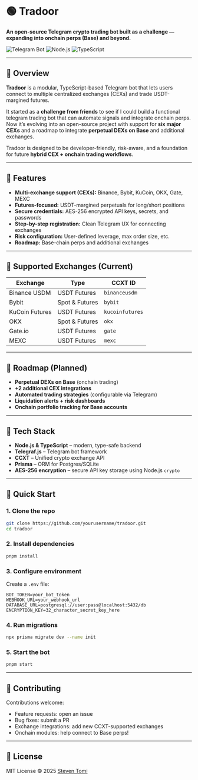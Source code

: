 # 🟢 Tradoor

**An open-source Telegram crypto trading bot built as a challenge — expanding into onchain perps (Base) and beyond.**

![Telegram Bot](https://img.shields.io/badge/Telegram-Bot-blue)
![Node.js](https://img.shields.io/badge/Node.js-20+-green)
![TypeScript](https://img.shields.io/badge/TypeScript-5.9.2-blue)

---

## 🔹 Overview

**Tradoor** is a modular, TypeScript-based Telegram bot that lets users connect to multiple centralized exchanges (CEXs) and trade USDT-margined futures.

It started as a **challenge from friends** to see if I could build a functional telegram trading bot that can automate signals and integrate onchain perps. Now it’s evolving into an open-source project with support for **six major CEXs** and a roadmap to integrate **perpetual DEXs on Base** and additional exchanges.

Tradoor is designed to be developer-friendly, risk-aware, and a foundation for future **hybrid CEX + onchain trading workflows**.

---

## 🔹 Features

* **Multi-exchange support (CEXs):** Binance, Bybit, KuCoin, OKX, Gate, MEXC
* **Futures-focused:** USDT-margined perpetuals for long/short positions
* **Secure credentials:** AES-256 encrypted API keys, secrets, and passwords
* **Step-by-step registration:** Clean Telegram UX for connecting exchanges
* **Risk configuration:** User-defined leverage, max order size, etc.
* **Roadmap:** Base-chain perps and additional exchanges

---

## 🔹 Supported Exchanges (Current)

| Exchange       | Type           | CCXT ID         |
| -------------- | -------------- | --------------- |
| Binance USDM   | USDT Futures   | `binanceusdm`   |
| Bybit          | Spot & Futures | `bybit`         |
| KuCoin Futures | USDT Futures   | `kucoinfutures` |
| OKX            | Spot & Futures | `okx`           |
| Gate.io        | USDT Futures   | `gate`          |
| MEXC           | USDT Futures   | `mexc`          |

---

## 🔹 Roadmap (Planned)

* **Perpetual DEXs on Base** (onchain trading)
* **+2 additional CEX integrations**
* **Automated trading strategies** (configurable via Telegram)
* **Liquidation alerts + risk dashboards**
* **Onchain portfolio tracking for Base accounts**

---

## 🔹 Tech Stack

* **Node.js & TypeScript** – modern, type-safe backend
* **Telegraf.js** – Telegram bot framework
* **CCXT** – Unified crypto exchange API
* **Prisma** – ORM for Postgres/SQLite
* **AES-256 encryption** – secure API key storage using Node.js `crypto`

---

## 🔹 Quick Start

### 1. Clone the repo

```bash
git clone https://github.com/yourusername/tradoor.git
cd tradoor
```

### 2. Install dependencies

```bash
pnpm install
```

### 3. Configure environment

Create a `.env` file:

```env
BOT_TOKEN=your_bot_token
WEBHOOK_URL=your_webhook_url
DATABASE_URL=postgresql://user:pass@localhost:5432/db
ENCRYPTION_KEY=32_character_secret_key_here
```

### 4. Run migrations

```bash
npx prisma migrate dev --name init
```

### 5. Start the bot

```bash
pnpm start
```

---

## 🔹 Contributing

Contributions welcome:

* Feature requests: open an issue
* Bug fixes: submit a PR
* Exchange integrations: add new CCXT-supported exchanges
* Onchain modules: help connect to Base perps!

---

## 🔹 License

MIT License © 2025 [Steven Tomi](https://x.com/steffqing)